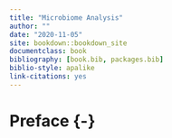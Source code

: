 ```yaml
--- 
title: "Microbiome Analysis"
author: ""
date: "2020-11-05"
site: bookdown::bookdown_site
documentclass: book
bibliography: [book.bib, packages.bib]
biblio-style: apalike
link-citations: yes
---
```


# Preface {-}



